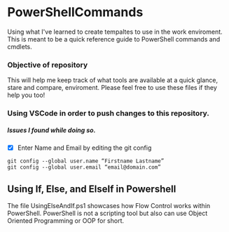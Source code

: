 # PowerShellCommands
Using what I've learned to create tempaltes to use in the work enviroment. This is meant to be a quick reference guide to PowerShell commands and cmdlets.

### Objective of repository
This will help me keep track of what tools are available at a quick glance, stare and compare, enviroment. Please feel free to use these files if they help you too!

### Using VSCode in order to push changes to this repository.
##### Issues I found while doing so.
- [x] Enter Name and Email by editing the git config
```
git config --global user.name “Firstname Lastname”
git config --global user.email “email@domain.com” 
```

## Using If, Else, and ElseIf in Powershell
The file UsingElseAndIf.ps1 showcases how Flow Control works within PowerShell.
PowerShell is not a scripting tool but also can use Object Oriented Programming or OOP for short.

